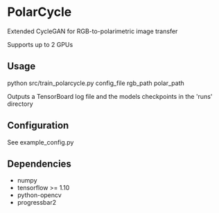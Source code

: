 # PolarCycle
Extended CycleGAN for RGB-to-polarimetric image transfer

Supports up to 2 GPUs

## Usage 
python src/train_polarcycle.py config_file rgb_path polar_path

Outputs a TensorBoard log file and the models checkpoints in the 'runs' directory 

## Configuration
See example_config.py

## Dependencies
- numpy
- tensorflow >= 1.10
- python-opencv
- progressbar2
